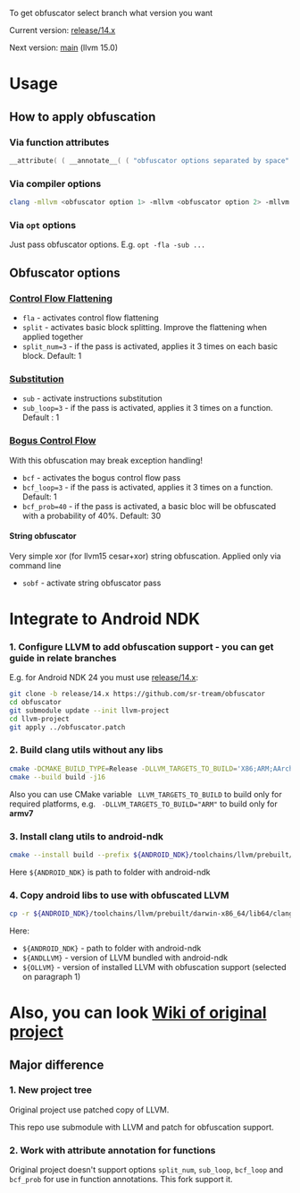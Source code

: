 To get obfuscator select branch what version you want

Current version: [release/14.x](https://github.com/sr-tream/obfuscator/tree/release/14.x)

Next version: [main](https://github.com/sr-tream/obfuscator/tree/main) (llvm 15.0)

# Usage

## How to apply obfuscation

### Via function attributes

```c++
__attribute( ( __annotate__( ( "obfuscator options separated by space" ) ) ) )
```

### Via compiler options

```bash
clang -mllvm <obfuscator option 1> -mllvm <obfuscator option 2> -mllvm <obfuscator option N> ...
```

### Via `opt` options

Just pass obfuscator options. E.g. `opt -fla -sub ...`



## Obfuscator options

### [Control Flow Flattening](https://github.com/obfuscator-llvm/obfuscator/wiki/Control-Flow-Flattening)

- `fla` - activates control flow flattening
- `split` - activates basic block splitting. Improve the flattening when applied together
- `split_num=3` - if the pass is activated, applies it 3 times on each basic block. Default: 1

### [Substitution](https://github.com/obfuscator-llvm/obfuscator/wiki/Instructions-Substitution)

- `sub` - activate instructions substitution
- `sub_loop=3` - if the pass is activated, applies it 3 times on a function. Default : 1

### [Bogus Control Flow](https://github.com/obfuscator-llvm/obfuscator/wiki/Bogus-Control-Flow)

With this obfuscation may break exception handling!

- `bcf` - activates the bogus control flow pass
- `bcf_loop=3` - if the pass is activated, applies it 3 times on a function. Default: 1
- `bcf_prob=40` - if the pass is activated, a basic bloc will be obfuscated with a probability of 40%. Default: 30

#### String obfuscator

Very simple xor (for llvm15 cesar+xor) string obfuscation. Applied only via command line

- `sobf` - activate string obfuscator pass

# Integrate to Android NDK

### 1. Configure LLVM to add obfuscation support - you can get guide in relate branches

E.g. for Android NDK 24 you must use [release/14.x](https://github.com/sr-tream/obfuscator/tree/release/14.x):

```bash
git clone -b release/14.x https://github.com/sr-tream/obfuscator
cd obfuscator
git submodule update --init llvm-project
cd llvm-project
git apply ../obfuscator.patch
```

### 2. Build clang utils without any libs

```bash
cmake -DCMAKE_BUILD_TYPE=Release -DLLVM_TARGETS_TO_BUILD='X86;ARM;AArch64' -DLLVM_ENABLE_PROJECTS="clang;lld" -DLLVM_ENABLE_LLD=ON -DLLVM_STATIC_LINK_CXX_STDLIB=ON -S llvm -B build
cmake --build build -j16
```

Also you can use CMake variable ` LLVM_TARGETS_TO_BUILD` to build only for required platforms, e.g. ` -DLLVM_TARGETS_TO_BUILD="ARM"` to build only for **armv7**

### 3. Install clang utils to android-ndk

```bash
cmake --install build --prefix ${ANDROID_NDK}/toolchains/llvm/prebuilt/darwin-x86_64/
```

Here `${ANDROID_NDK}` is path to folder with android-ndk

### 4. Copy android libs to use with obfuscated LLVM

```bash
cp -r ${ANDROID_NDK}/toolchains/llvm/prebuilt/darwin-x86_64/lib64/clang/${ANDLLVM}/lib ${ANDROID_NDK}/toolchains/llvm/prebuilt/darwin-x86_64/lib/clang/${OLLVM}
```

Here:

- `${ANDROID_NDK}` - path to folder with android-ndk
- `${ANDLLVM}` - version of LLVM bundled with android-ndk
- `${OLLVM}` - version of installed LLVM with obfuscation support (selected on paragraph 1)



# Also, you can look [Wiki of original project](https://github.com/obfuscator-llvm/obfuscator/wiki)

## Major difference

### 1. New project tree

Original project use patched copy of LLVM. 

This repo use submodule with LLVM and patch for obfuscation support.

### 2. Work with attribute annotation for functions

Original project doesn't support options `split_num`, `sub_loop`, `bcf_loop` and `bcf_prob` for use in function annotations. This fork support it.

